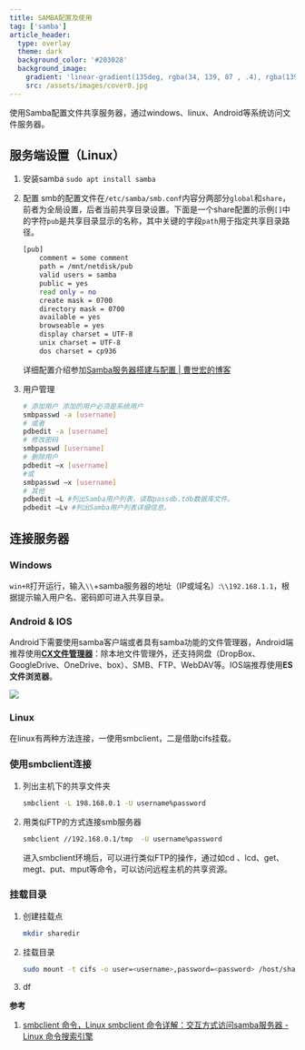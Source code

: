 ```yaml
---
title: SAMBA配置及使用
tag: ['samba']
article_header:
  type: overlay
  theme: dark
  background_color: '#203028'
  background_image:
    gradient: 'linear-gradient(135deg, rgba(34, 139, 87 , .4), rgba(139, 34, 139, .4))'
    src: /assets/images/cover0.jpg
---
```



使用Samba配置文件共享服务器，通过windows、linux、Android等系统访问文件服务器。

<!--more-->

## 服务端设置（Linux）

1. 安装samba
   `sudo apt install samba `
   
2. 配置 
   smb的配置文件在`/etc/samba/smb.conf`内容分两部分`global`和`share`，前者为全局设置，后者当前共享目录设置。下面是一个share配置的示例`[]`中的字符`pub`是共享目录显示的名称，其中关键的字段`path`用于指定共享目录路径。

   ```bash
   [pub]
       comment = some comment
       path = /mnt/netdisk/pub
       valid users = samba
       public = yes
       read only = no
       create mask = 0700
       directory mask = 0700
       available = yes
       browseable = yes
       display charset = UTF-8
       unix charset = UTF-8
       dos charset = cp936
   
   ```

   详细配置介绍参加[Samba服务器搭建与配置 | 曹世宏的博客](https://cshihong.github.io/2018/10/18/Samba%E6%9C%8D%E5%8A%A1%E5%99%A8%E6%90%AD%E5%BB%BA%E4%B8%8E%E9%85%8D%E7%BD%AE/)

3. 用户管理
   
   ```bash
   # 添加用户 添加的用户必须是系统用户
   smbpasswd -a [username]
   # 或者
   pdbedit -a [username]
   # 修改密码
   smbpasswd [username]
   # 删除用户
   pdbedit –x [username]
   #或
   smbpasswd –x [username]
   # 其他
   pdbedit –L #列出Samba用户列表，读取passdb.tdb数据库文件。
   pdbedit –Lv #列出Samba用户列表详细信息。
   ```


## 连接服务器

### Windows

`win+R`打开运行，输入`\\`+samba服务器的地址（IP或域名）:`\\192.168.1.1`，根据提示输入用户名、密码即可进入共享目录。

### Android & IOS

Android下需要使用samba客户端或者具有samba功能的文件管理器，Android端推荐使用[**CX文件管理器**](https://play.google.com/store/apps/details?id=com.cxinventor.file.explorer)：除本地文件管理外，还支持网盘（DropBox、GoogleDrive、OneDrive、box）、SMB、FTP、WebDAV等。IOS端推荐使用**ES文件浏览器**。

![](https://lh3.googleusercontent.com/CzB_9p-ngt9NHwkiGo_hdGXSUCYVwTKmdnzAdkgIKdXNmc7OeEbs2NY4gRtBkOK_XOs=w1728-h1080-rw)

### Linux

在linux有两种方法连接，一使用smbclient，二是借助cifs挂载。

### 使用smbclient连接

1. 列出主机下的共享文件夹

   ``` bash
   smbclient -L 198.168.0.1 -U username%password
   ```

2. 用类似FTP的方式连接smb服务器

   ```bash
   smbclient //192.168.0.1/tmp  -U username%password
   ```

   进入smbclient环境后，可以进行类似FTP的操作，通过如cd 、lcd、get、megt、put、mput等命令，可以访问远程主机的共享资源。

### 挂载目录

1. 创建挂载点

   ```bash
   mkdir sharedir
   ```

   

2. 挂载目录

   ```bash
   sudo mount -t cifs -o user=<username>,password=<password> /host/share ./sharedir/
   ```

   

3. df


**参考**
1. [smbclient 命令，Linux smbclient 命令详解：交互方式访问samba服务器 - Linux 命令搜索引擎](https://wangchujiang.com/linux-command/c/smbclient.html)
